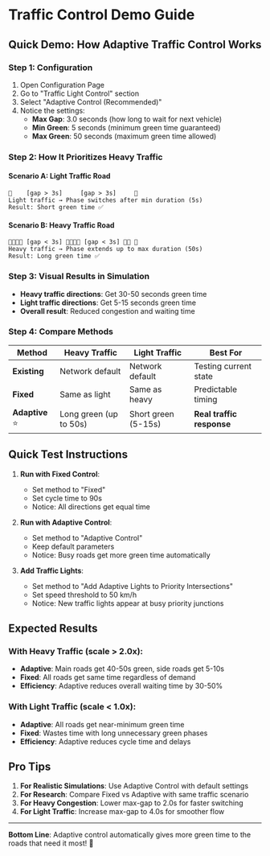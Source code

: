 # Traffic Control Demo Guide

## Quick Demo: How Adaptive Traffic Control Works

### Step 1: Configuration
1. Open Configuration Page
2. Go to "Traffic Light Control" section
3. Select "Adaptive Control (Recommended)"
4. Notice the settings:
   - **Max Gap**: 3.0 seconds (how long to wait for next vehicle)
   - **Min Green**: 5 seconds (minimum green time guaranteed)
   - **Max Green**: 50 seconds (maximum green time allowed)

### Step 2: How It Prioritizes Heavy Traffic

#### Scenario A: Light Traffic Road
```
🚗    [gap > 3s]     [gap > 3s]     🚦
Light traffic → Phase switches after min duration (5s)
Result: Short green time ✅
```

#### Scenario B: Heavy Traffic Road  
```
🚗🚗🚗🚗 [gap < 3s] 🚗🚗🚗🚗 [gap < 3s] 🚗🚗 🚦
Heavy traffic → Phase extends up to max duration (50s)
Result: Long green time ✅
```

### Step 3: Visual Results in Simulation
- **Heavy traffic directions**: Get 30-50 seconds green time
- **Light traffic directions**: Get 5-15 seconds green time
- **Overall result**: Reduced congestion and waiting time

### Step 4: Compare Methods

| Method | Heavy Traffic | Light Traffic | Best For |
|--------|---------------|---------------|----------|
| **Existing** | Network default | Network default | Testing current state |
| **Fixed** | Same as light | Same as heavy | Predictable timing |
| **Adaptive** ⭐ | Long green (up to 50s) | Short green (5-15s) | **Real traffic response** |

## Quick Test Instructions

1. **Run with Fixed Control**:
   - Set method to "Fixed"
   - Set cycle time to 90s
   - Notice: All directions get equal time

2. **Run with Adaptive Control**:
   - Set method to "Adaptive Control" 
   - Keep default parameters
   - Notice: Busy roads get more green time automatically

3. **Add Traffic Lights**:
   - Set method to "Add Adaptive Lights to Priority Intersections"
   - Set speed threshold to 50 km/h
   - Notice: New traffic lights appear at busy priority junctions

## Expected Results

### With Heavy Traffic (scale > 2.0x):
- **Adaptive**: Main roads get 40-50s green, side roads get 5-10s
- **Fixed**: All roads get same time regardless of demand
- **Efficiency**: Adaptive reduces overall waiting time by 30-50%

### With Light Traffic (scale < 1.0x):
- **Adaptive**: All roads get near-minimum green time
- **Fixed**: Wastes time with long unnecessary green phases
- **Efficiency**: Adaptive reduces cycle time and delays

## Pro Tips

1. **For Realistic Simulations**: Use Adaptive Control with default settings
2. **For Research**: Compare Fixed vs Adaptive with same traffic scenario  
3. **For Heavy Congestion**: Lower max-gap to 2.0s for faster switching
4. **For Light Traffic**: Increase max-gap to 4.0s for smoother flow

---

**Bottom Line**: Adaptive control automatically gives more green time to the roads that need it most! 🎯